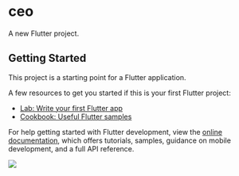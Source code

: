 # ceo

A new Flutter project.

## Getting Started

This project is a starting point for a Flutter application.

A few resources to get you started if this is your first Flutter project:

- [Lab: Write your first Flutter app](https://docs.flutter.dev/get-started/codelab)
- [Cookbook: Useful Flutter samples](https://docs.flutter.dev/cookbook)

For help getting started with Flutter development, view the
[online documentation](https://docs.flutter.dev/), which offers tutorials,
samples, guidance on mobile development, and a full API reference.

<p>
<img src="https://user-images.githubusercontent.com/117918175/217818446-2b262f8b-164b-42fe-bc40-faf76ed51fdd.jpg>
<img src="https://user-images.githubusercontent.com/117918175/217818886-42cb343b-61a0-4757-8040-9a9cc0389617.jpg">
</p>
